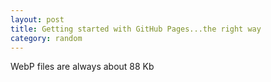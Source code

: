 ```yaml
---
layout: post
title: Getting started with GitHub Pages...the right way
category: random
---
```


WebP files are always about 88 Kb
